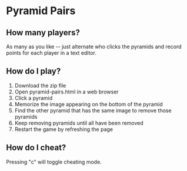 # Pyramid Pairs

## How many players?
As many as you like -- just alternate who clicks the pyramids and record points for each player in a text editor.

## How do I play?
1. Download the zip file 
2. Open pyramid-pairs.html in a web browser
3. Click a pyramid
4. Memorize the image appearing on the bottom of the pyramid
5. Find the other pyramid that has the same image to remove those pyramids
6. Keep removing pyramids until all have been removed
7. Restart the game by refreshing the page

## How do I cheat?
Pressing "c" will toggle cheating mode.

